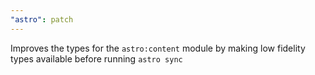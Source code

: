 ```yaml
---
"astro": patch
---
```


Improves the types for the `astro:content` module by making low fidelity types available before running `astro sync`
